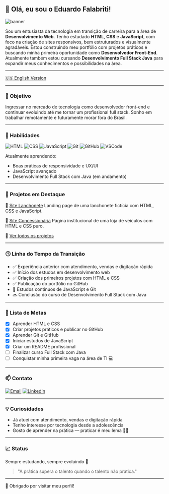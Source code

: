 ## 👋 Olá, eu sou o Eduardo Falabriti!

![banner](https://capsule-render.vercel.app/api?type=waving&height=250&color=gradient&text=Olá!%20Eu%20sou%20Eduardo%20Falabriti&fontAlignY=40&fontAlign=50&fontSize=50&reversal=true&animation=twinkling&textBg=false)

Sou um entusiasta da tecnologia em transição de carreira para a área de **Desenvolvimento Web**. Tenho estudado **HTML**, **CSS** e **JavaScript**, com foco na criação de sites responsivos, bem estruturados e visualmente agradáveis. Estou construindo meu portfólio com projetos práticos e buscando minha primeira oportunidade como **Desenvolvedor Front-End**. Atualmente também estou cursando **Desenvolvimento Full Stack Java** para expandir meus conhecimentos e possibilidades na área.

---

[🇺🇸 English Version](README.md)

---

### 💼 Objetivo

Ingressar no mercado de tecnologia como desenvolvedor front-end e continuar evoluindo até me tornar um profissional full stack. Sonho em trabalhar remotamente e futuramente morar fora do Brasil.

---

### 🧠 Habilidades

![HTML](https://img.shields.io/badge/HTML5-E34F26?style=for-the-badge\&logo=html5\&logoColor=fff)
![CSS](https://img.shields.io/badge/CSS3-1572B6?style=for-the-badge\&logo=css3\&logoColor=fff)
![JavaScript](https://img.shields.io/badge/JavaScript-F7DF1E?style=for-the-badge\&logo=javascript\&logoColor=000)
![Git](https://img.shields.io/badge/Git-F05032?style=for-the-badge\&logo=git\&logoColor=fff)
![GitHub](https://img.shields.io/badge/GitHub-181717?style=for-the-badge\&logo=github\&logoColor=fff)
![VSCode](https://img.shields.io/badge/VSCode-007ACC?style=for-the-badge\&logo=visual%20studio%20code\&logoColor=fff)

Atualmente aprendendo:

* Boas práticas de responsividade e UX/UI
* JavaScript avançado
* Desenvolvimento Full Stack com Java (em andamento)

---

### 🚀 Projetos em Destaque

📌 [Site Lanchonete](https://github.com/zSayloon/site-lanchonete)
Landing page de uma lanchonete fictícia com HTML, CSS e JavaScript.

📌 [Site Concessionária](https://github.com/zSayloon/Site-Concession-ria)
Página institucional de uma loja de veículos com HTML e CSS puro.

📌 [Ver todos os projetos](https://github.com/zSayloon?tab=repositories)

---

### 🕓 Linha do Tempo da Transição

* ✅ Experiência anterior com atendimento, vendas e digitação rápida
* ✅ Início dos estudos em desenvolvimento web
* ✅ Criação dos primeiros projetos com HTML e CSS
* ✅ Publicação do portfólio no GitHub
* 🔄 Estudos contínuos de JavaScript e Git
* 🔜 Conclusão do curso de Desenvolvimento Full Stack com Java

---

### 🎯 Lista de Metas

* [x] Aprender HTML e CSS
* [x] Criar projetos práticos e publicar no GitHub
* [x] Aprender Git e GitHub
* [x] Iniciar estudos de JavaScript
* [x] Criar um README profissional
* [ ] Finalizar curso Full Stack com Java
* [ ] Conquistar minha primeira vaga na área de TI 💻

---

### 📫 Contato

[![Email](https://img.shields.io/badge/Email-eduardo.f5@outlook.com-informational?style=flat\&logo=gmail\&logoColor=white\&color=red)](mailto:eduardo.f5@outlook.com)
[![LinkedIn](https://img.shields.io/badge/LinkedIn-Eduardo%20Falabriti-blue?style=flat\&logo=linkedin)](https://www.linkedin.com/in/eduardo-falabriti-b-ferreira-537241310/)

---

### 💡 Curiosidades

* Já atuei com atendimento, vendas e digitação rápida
* Tenho interesse por tecnologia desde a adolescência
* Gosto de aprender na prática — praticar é meu lema 👨‍💻

---

### 📈 Status

Sempre estudando, sempre evoluindo 💪

> "A prática supera o talento quando o talento não pratica."

---

🌟 Obrigado por visitar meu perfil!

